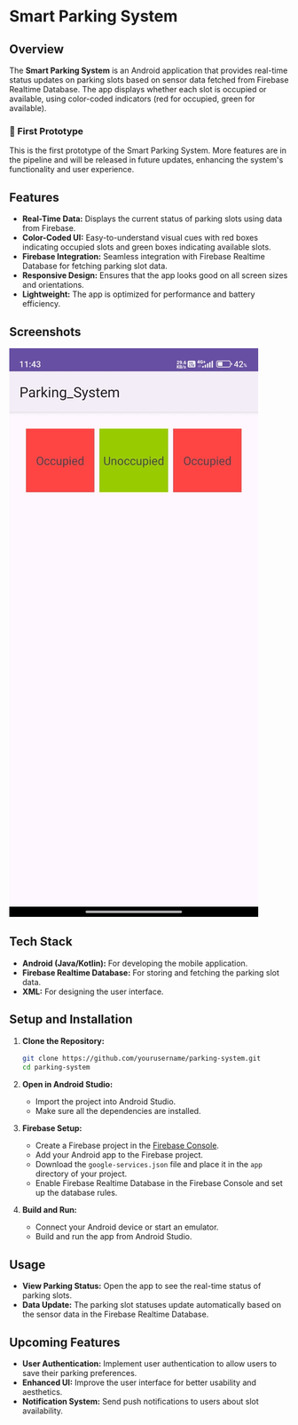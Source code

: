 # Smart Parking System 


## Overview

The **Smart Parking System** is an Android application that provides real-time status updates on parking slots based on sensor data fetched from Firebase Realtime Database. The app displays whether each slot is occupied or available, using color-coded indicators (red for occupied, green for available).

### 🚧 First Prototype

This is the first prototype of the Smart Parking System. More features are in the pipeline and will be released in future updates, enhancing the system's functionality and user experience.

## Features

- **Real-Time Data:** Displays the current status of parking slots using data from Firebase.
- **Color-Coded UI:** Easy-to-understand visual cues with red boxes indicating occupied slots and green boxes indicating available slots.
- **Firebase Integration:** Seamless integration with Firebase Realtime Database for fetching parking slot data.
- **Responsive Design:** Ensures that the app looks good on all screen sizes and orientations.
- **Lightweight:** The app is optimized for performance and battery efficiency.

## Screenshots

![Parking Status](WhatsApp%20Image%202024-08-02%20at%2001.54.44_75cf8ece.jpg)

## Tech Stack

- **Android (Java/Kotlin):** For developing the mobile application.
- **Firebase Realtime Database:** For storing and fetching the parking slot data.
- **XML:** For designing the user interface.

## Setup and Installation

1. **Clone the Repository:**

    ```bash
    git clone https://github.com/yourusername/parking-system.git
    cd parking-system
    ```

2. **Open in Android Studio:**
   - Import the project into Android Studio.
   - Make sure all the dependencies are installed.

3. **Firebase Setup:**
   - Create a Firebase project in the [Firebase Console](https://console.firebase.google.com/).
   - Add your Android app to the Firebase project.
   - Download the `google-services.json` file and place it in the `app` directory of your project.
   - Enable Firebase Realtime Database in the Firebase Console and set up the database rules.

4. **Build and Run:**
   - Connect your Android device or start an emulator.
   - Build and run the app from Android Studio.

## Usage

- **View Parking Status:** Open the app to see the real-time status of parking slots.
- **Data Update:** The parking slot statuses update automatically based on the sensor data in the Firebase Realtime Database.

## Upcoming Features

- **User Authentication:** Implement user authentication to allow users to save their parking preferences.
- **Enhanced UI:** Improve the user interface for better usability and aesthetics.
- **Notification System:** Send push notifications to users about slot availability.






